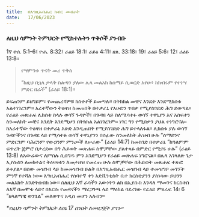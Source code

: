 ```yaml
---
title:  በእግዚአብሔር ክብር መብራት
date:   17/06/2023
---
```


### ለዚህ ሳምንት ትምህርት የሚከተሉትን ጥቅሶች ያንብቡ
1ኛ ተሰ. 5:1–6፤ ዮሐ. 8:32፤ ራዕይ 18:1፤ ራይዕ 4:11፤ ዘጸ. 33:18፣ 19፤ ራዕይ 5:6፣ 12፤ ራዕይ 13:8።

> <p>የሣምንቱ ጥናት መሪ ጥቅስ</p>
> “ከዚህ በኋላ ታላቅ ስልጣን ያለው ሌላ መልአክ ከሰማይ ሲወርድ አየሁ፥ ከክብሩም የተነሣ ምድር በራች” (ራዕይ 18:1)።

ይፍጠንም ይዘግይም፣ የመጨረሻዎቹ ክስተቶች ይመጣሉ። በትክክል መቼና እንዴት እንደሚከሰቱ አልተነገረንም። አራተኛውን ትዕዛዝ ከመጠበቅ በተቃራኒ የእሁድን ጥበቃ የሚያስገድድ ሕግ ይወጣል። የራዕይ መጽሐፍ ሊከሰቱ ስላሉ ወሳኝ ጉዳዮች፣ በጉዳዩ ላይ ስለሚሳተፉ ወሳኝ ተዋኒያን እና አስፍተን ስንመለከት መቼና እንዴት እንደሚሆን በትክክል አልነገረንም። ነገር ግን የሚበቃን ያህል ተነግሮናል። ከአራተኛው ትዕዛዝ በተቃራኒ እሁድ እንዲጠበቅ የሚያስገድድ ሕግ ይተላለፋል። ሊከሰቱ ያሉ ወሳኝ ጉዳዮችንና በጉዳዩ ላይ የሚሳተፉ ወሳኝ ተዋኒያንን በሰፊው ስንመለከት ሕዝብ ሁሉ “ሰማይንና ምድርንም ባሕርንም የውኃንም ምንጮች ለሠራው” (ራዕይ 14:7) ከመስገድ በተቃራኒ “ከዓለምም ፍጥረት ጀምሮ በታረደው በግ ሕይወት መጽሐፍ ስሞቻቸው ያልተጻፉ በምድር የሚኖሩ ሁሉ” (ራዕይ 13:8) ለአውሬውና ለምስሉ ሲሰግዱ ምን እንደሚሆን የራዕይ መጽሐፍ ነግሮናል። በሌላ አገላለጽ ጌታ ኢየሱስን ለመከተልና ትዕዛዛቱን ለመታዘዝ የመረጡ ሁሉ ስሞቻቸው በሕይወት መጽሐፍ ተጽፎ ይቆያል። በሰው መዝገብ ላይ ከመመዝገብ ይልቅ በእግዚአብሔር መዝገብ ላይ ተመዝግቦ መገኘት ምንኛ የተሻለ ነው። እግዚአብሔር የሰባተኛ ቀን አድቬንቲስት ቤተ ክርስቲያንን ያስነሳው ይህንን መልእክት እንድትሰብከ ነው። ስለዚህ እኛ ራሳችን እውነትን ልክ በኢየሱስ እንዳለ ማመንና ክርስቶስ ለእኛ በመሞቱ ላይና በእርሱ የመዳናችን ማረጋገጫ ላይ ማዕከል ባደረገው የራዕይ ምዕራፍ 14፡ 6 “ዘላለማዊ ወንጌል” መለወጥና አዲስ መሆን አለብን።

_*የዚህን ሳምንት ትምህርት ለሰኔ 17 ሰንበት ለመዘጋጀት ያጥኑ።_